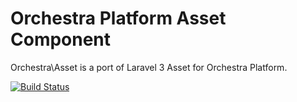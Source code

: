 Orchestra Platform Asset Component
==============

Orchestra\Asset is a port of Laravel 3 Asset for Orchestra Platform.

[![Build Status](https://travis-ci.org/orchestral/asset.png?branch=master)](https://travis-ci.org/orchestral/asset)
